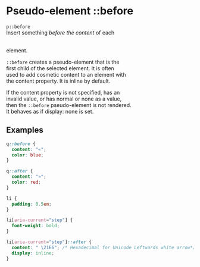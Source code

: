# Pseudo-element ::before

`p::before`  
Insert something *before the content* of each <p>  
element.

`::before` creates a pseudo-element that is the  
first child of the selected element. It is often  
used to add cosmetic content to an element with  
the content property. It is inline by default.

If the content property is not specified, has an  
invalid value, or has normal or none as a value,  
then the `::before` pseudo-element is not rendered.  
It behaves as if display: none is set.

## Examples

```css
q::before {
  content: "«";
  color: blue;
}

q::after {
  content: "»";
  color: red;
}

li {
  padding: 0.5em;
}

li[aria-current="step"] {
  font-weight: bold;
}

li[aria-current="step"]::after {
  content: " \21E6"; /* Hexadecimal for Unicode Leftwards white arrow*/
  display: inline;
}
```
